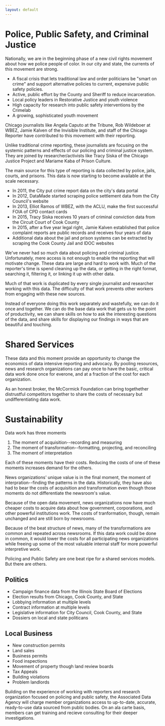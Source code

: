 ```yaml
---
layout: default
---
```


# Police, Public Safety, and Criminal Justice 

Nationally, we are in the beginning phase of a new civil rights
movement about how we police people of color. In our city
and state, the currents of this movement are strong.

* A fiscal crisis that lets traditional law and order politicians
  be "smart on crime" and support alternative policies to current,
  expensive public safety policies.
* Active, public effort by the County and Sheriff to reduce
  incarceration.
* Local policy leaders in Restorative Justice and youth violence
* High capacity for research into public safety
  interventions by the Crimelab
* A growing, sophisticated youth movement

Chicago journalists like Angela Caputo at the Tribune, Rob Wildeboer
at WBEZ, Jamie Kalven of the Invisible Institute, and staff of the
Chicago Reporter have contributed to this movement with their reporting.

Unlike traditional crime reporting, these journalists are focusing on
the systemic patterns and effects of our policing and criminal justice
system. They are joined by researcher/activists like Tracy Siska of
the Chicago Justice Project and Mariame Kaba of Prison Culture.

The main source for this type of reporting is data collected by
police, jails, courts, and prisons. This data is now starting to
become available at the scale necessary.

* In 2011, the City put crime report data on the city's data portal
* In 2012, DataMade started scraping police settlement data from the City Council's website
* In 2013, Elliot Ramos of WBEZ, with the ACLU, make the first
  successful FOIA of CPD contact cards
* In 2015, Tracy Siska receives 10 years of criminal conviction data
  from the Circuit Court of Cook County
* In 2015, after a five year legal right, Jamie Kalven established
  that police complaint reports are public records and receives four
  years of data
* Additional data about the jail and prison systems can be extracted
  by scraping the Cook County Jail and IDOC websites


We've never had so much data about policing and criminal
justice. Unfortunately, mere access is not enough to enable the
reporting that will motivate change. These data are large and hard
to work with. Much of the reporter's time is spend cleaning up the
data, or getting in the right format, searching it, filtering it, or
linking it up with other data.

Much of that work is duplicated by every single journalist and
researcher working with this data. The difficulty of that work
prevents other workers from engaging with these new sources.

Instead of everyone doing this work separately and wastefully, we can
do it once and together. We can do the base data work that gets us to
the point of productivity, we can share skills on how to ask the
interesting questions of the data, and share skills for displaying our
findings in ways that are beautiful and touching.

# Shared Services
These data and this moment provide an opportunity to change the economics
of data intensive reporting and advocacy. By pooling resources, news and 
research organizations can pay once to have the basic, critical data work
done once for everone, and at a fraction of the cost for each organization.

As an honest broker, the McCormick Foundation can bring togethether 
distrustful competitors together to share the costs of necessary but
undifferentiating data work. 

# Sustainability
Data work has three moments

1. The moment of acquisition--recording and measuring
2. The moment of transformation--formatting, projecting, and reconciling
3. The moment of interpretation

Each of these moments have their costs. Reducing the costs of one of these moments increases demand for the others.

News organizations' unique value is in the final moment, the moment of interpration--finding the patterns in the data. Historically, they have also had to bear the costs of acquisition and transformation even though those moments do not differentiate the newsroom's value.

Because of the open data movement, news organizations now have much cheaper costs to acquire data about how government, corporations, and other powerful institutions work. The costs of tranformation, though, remain unchanged and are still born by newsrooms.

Because of the beat structure of news, many of the transformations are common and repeated across newsrooms. If this data work could be done in common, it would lower the costs for all participating news organizations while freeing up some of the most valuable internal staff for more powerful interpretive work.

Policing and Public Safety are one beat ripe for a shared services models. But there are others.

## Politics
- Campaign finance data from the Illinois State Board of Elections
- Election results from Chicago, Cook County, and State
- Lobbying information at multiple levels
- Contract information at multiple levels
- Legislative information for City Council, Cook County, and State
- Dossiers on local and state politicans

## Local Business
- New construction permits
- Land sales
- Business permits
- Food inspections
- Movement of property though land review boards
- Tax Appeals
- Building violations
- Problem landlords

Building on the experience of working with reporters and research
organization focused on policing and public safety, the Associated
Data Agency will charge member organizations access to up-to-date,
accurate, ready-to-use data sourced from public bodies. On an ala
carte basis, members can get training and recieve consulting for their
deeper investigations.
